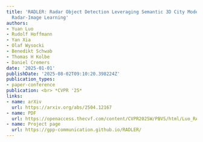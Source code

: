 ```yaml
---
title: 'RADLER: Radar Object Detection Leveraging Semantic 3D City Models and Self-Supervised
  Radar-Image Learning'
authors:
- Yuan Luo
- Rudolf Hoffmann
- Yan Xia
- Olaf Wysocki
- Benedikt Schwab
- Thomas H Kolbe
- Daniel Cremers
date: '2025-01-01'
publishDate: '2025-08-02T09:10:20.398224Z'
publication_types:
- paper-conference
publication: <br> *CVPR '25*
links:
- name: arXiv
  url: https://arxiv.org/abs/2504.12167
- name: PDF
  url: https://openaccess.thecvf.com/content/CVPR2025W/PBVS/html/Luo_RADLER_Radar_Object_Detection_Leveraging_Semantic_3D_City_Models_and_CVPRW_2025_paper.html
- name: Project page
  url: https://gpp-communication.github.io/RADLER/
---
```

